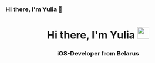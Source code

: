 ### Hi there, I'm Yulia 👋

<!--

**YuliaSimanavets/YuliaSimanavets** is a ✨ _special_ ✨ repository because its `README.md` (this file) appears on your GitHub profile.

Here are some ideas to get you started:

- 🔭 I’m currently working on ...
- 🌱 I’m currently learning ...
- 👯 I’m looking to collaborate on ...
- 🤔 I’m looking for help with ...
- 💬 Ask me about ...
- 📫 How to reach me: ...
- 😄 Pronouns: ...
- ⚡ Fun fact: ...
-->

<h1 align="center">Hi there, I'm Yulia</a>
<img src="https://github.com/blackcater/blackcater/raw/main/images/Hi.gif" height="32"/></h1>
<h3 align="center">iOS-Developer from Belarus</h3>
